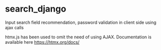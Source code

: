# search_django
Input search field recommendation, password validation in client side using ajax calls  

htmx.js has been used to omit the need of using AJAX. Documentation is available here 
https://htmx.org/docs/
